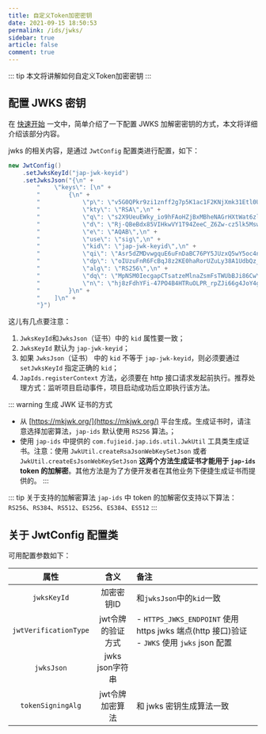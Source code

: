 ```yaml
---
title: 自定义Token加密密钥
date: 2021-09-15 18:50:53
permalink: /ids/jwks/
sidebar: true
article: false
comment: true
---
```


::: tip
本文将讲解如何自定义Token加密密钥
:::

## 配置 JWKS 密钥

在 [快速开始](/ids/quickstart) 一文中，简单介绍了一下配置 JWKS 加解密密钥的方式，本文将详细介绍该部分内容。

jwks 的相关内容，是通过 `JwtConfig` 配置类进行配置，如下：
```java
new JwtConfig()
    .setJwksKeyId("jap-jwk-keyid")
    .setJwksJson("{\n" +
        "    \"keys\": [\n" +
        "        {\n" +
        "            \"p\": \"v5G0QPkr9zi1znff2g7p5K1ac1F2KNjXmk31Etl0UrRBwHiTxM_MkkldGlxnXWoFL4_cPZZMt_W14Td5qApknLFOh9iRWRPwqlFgC-eQzUjPeYvxjRbtV5QUHtbzrDCLjLiSNyhsLXHyi_yOawD2BS4U6sBWMSJlL2lShU7EAaU\",\n" +
        "            \"kty\": \"RSA\",\n" +
        "            \"q\": \"s2X9UeuEWky_io9hFAoHZjBxMBheNAGrHXtWat6zlg2tf_SIKpZ7Xs8C_-kr9Pvj-D428QsOjFZE-EtNBSXoMrvlMk7fGDl9x1dHvLS9GSitkXH2-Wthg8j0j0nfAmyEt94jP-XEkYic1Ok7EfBOPuvL21HO7YuB-cOff9ZGvBk\",\n" +
        "            \"d\": \"Rj-QBeBdx85VIHkwVY1T94ZeeC_Z6Zw-cz5lk5Msw0U9QhSTWo28-d2lYjK7dhQn-E19JhTbCVE11UuUqENKZmO__yRgO1UJaj2x6vWMtgJptah7m8lI-QW0w6TnVxAHWfRPpKSEfbN4SpeufYf5PYhmmzT0A954Z2o0kqS4iHd0gwNAovOXaxriGXO1CcOQjBFEcm0BdboQZ7CKCoJ1D6S0xZpVFSJg-1AtagY5dzStyekzETO2tQSmVw4ogIoJsIbu3aYwbukmCoULQfJ36D0mPzrTG5oocEbbuCps_vH72VjZORHHAl4hwritFT_jD2bdQHSNMGukga8C0L1WQQ\",\n" +
        "            \"e\": \"AQAB\",\n" +
        "            \"use\": \"sig\",\n" +
        "            \"kid\": \"jap-jwk-keyid\",\n" +
        "            \"qi\": \"Asr5dZMDvwgquE6uFnDaBC76PY5JUzxQ5wY5oc4nhIm8UxQWwYZTWq-HOWkMB5c99fG1QxLWQKGtsguXfOXoNgnI--yHzLZcXf1XAd0siguaF1cgQIqwRUf4byofE6uJ-2ZON_ezn6Uvly8fDIlgwmKAiiwWvHI4iLqvqOReBgs\",\n" +
        "            \"dp\": \"oIUzuFnR6FcBqJ8z2KE0haRorUZuLy38A1UdbQz_dqmKiv--OmUw8sc8l3EkP9ctvzvZfVWqtV7TZ4M3koIa6l18A0KKEE0wFVcYlwETiaBgEWYdIm86s27mKS1Og1MuK90gz800UCQx6_DVWX41qAOEDWzbDFLY3JBxUDi-7u0\",\n" +
        "            \"alg\": \"RS256\",\n" +
        "            \"dq\": \"MpNSM0IecgapCTsatzeMlnaZsmFsTWUbBJi86CwYnPkGLMiXisoZxcS-p77osYxB3L5NZu8jDtVTZFx2PjlNmN_34ZLyujWbDBPDGaQqm2koZZSnd_GZ8Dk7GRpOULSfRebOMTlpjU3iSPPnv0rsBDkdo5sQp09pOSy5TqTuFCE\",\n" +
        "            \"n\": \"hj8zFdhYFi-47PO4B4HTRuOLPR_rpZJi66g4JoY4gyhb5v3Q57etSU9BnW9QQNoUMDvhCFSwkz0hgY5HqVj0zOG5s9x2a594UDIinKsm434b-pT6bueYdvM_mIUEKka5pqhy90wTTka42GvM-rBATHPTarq0kPTR1iBtYao8zX-RWmCbdumEWOkMFUGbBkUcOSJWzoLzN161WdYr2kJU5PFraUP3hG9fPpMEtvqd6IwEL-MOVx3nqc7zk3D91E6eU7EaOy8nz8echQLl6Ps34BSwEpgOhaHDD6IJzetW-KorYeC0r0okXhrl0sUVE2c71vKPVVtueJSIH6OwA3dVHQ\"\n" +
        "        }\n" +
        "    ]\n" +
        "}")
```

这儿有几点要注意：
1. `JwksKeyId`和`JwksJson`（证书）中的 `kid` 属性要一致；
2. `JwksKeyId` 默认为 `jap-jwk-keyid`；
3. 如果 `JwksJson`（证书） 中的 `kid` 不等于 `jap-jwk-keyid`，则必须要通过 `setJwksKeyId` 指定正确的 `kid`；
4. `JapIds.registerContext` 方法，必须要在 http 接口请求发起前执行。推荐处理方式：监听项目启动事件，项目启动成功后立即执行该方法。

::: warning 生成 JWK 证书的方式
- 从 [https://mkjwk.org/](https://mkjwk.org/) 平台生成。生成证书时，请注意选择加密算法，`jap-ids` 默认使用 `RS256` 算法。；
- 使用 `jap-ids` 中提供的 `com.fujieid.jap.ids.util.JwkUtil` 工具类生成证书。注意：使用 `JwkUtil.createRsaJsonWebKeySetJson` 或者 `JwkUtil.createEsJsonWebKeySetJson` **这两个方法生成证书才能用于 `jap-ids` token 的加解密**。其他方法是为了方便开发者在其他业务下便捷生成证书而提供的。
  :::

::: tip 关于支持的加解密算法
`jap-ids` 中 token 的加解密仅支持以下算法：`RS256`、`RS384`、`RS512`、`ES256`、`ES384`、`ES512`
:::

## 关于 JwtConfig 配置类

可用配置参数如下：

| 属性  | 含义 | 备注 |
| :------------: | :------------: | :------------ |
| `jwksKeyId` | 加密密钥ID | 和`jwksJson`中的`kid`一致 |
| `jwtVerificationType` | jwt令牌的验证方式 | - `HTTPS_JWKS_ENDPOINT` 使用 https jwks 端点(http 接口)验证 <br> - `JWKS` 使用 `jwks` json 配置 |
| `jwksJson` | jwks json字符串 |  |
| `tokenSigningAlg` | jwt令牌加密算法 | 和 jwks 密钥生成算法一致 |

